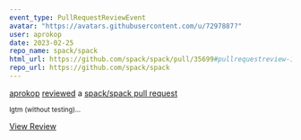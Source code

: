 ```yaml
---
event_type: PullRequestReviewEvent
avatar: "https://avatars.githubusercontent.com/u/7297887?"
user: aprokop
date: 2023-02-25
repo_name: spack/spack
html_url: https://github.com/spack/spack/pull/35699#pullrequestreview-1314444326
repo_url: https://github.com/spack/spack
---
```


<a href='https://github.com/aprokop' target='_blank'>aprokop</a> <a href='https://github.com/spack/spack/pull/35699#pullrequestreview-1314444326' target='_blank'>reviewed</a> a <a href='https://github.com/spack/spack/pull/35699' target='_blank'>spack/spack pull request</a>

<small>lgtm (without testing)...</small>

<a href='https://github.com/spack/spack/pull/35699#pullrequestreview-1314444326' target='_blank'>View Review</a>